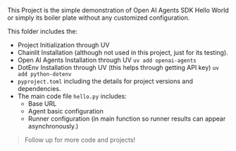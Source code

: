 This Project is the simple demonstration of Open AI Agents SDK Hello World or simply its boiler plate without any customized configuration. 

This folder includes the:
- Project Initialization through UV 
- Chainlit Installation (although not used in this project, just for its testing).
- Open AI Agents Installation through UV 
`` uv add openai-agents ``
- DotEnv Installation through UV (this helps through getting API key)
`` uv add python-dotenv ``
- `` pyproject.toml `` including the details for project versions and dependencies.
- The main code file `` hello.py `` includes:
    - Base URL
    - Agent basic configuration
    - Runner configuration (in main function so runner results can appear asynchronously.)

> Follow up for more code and projects!